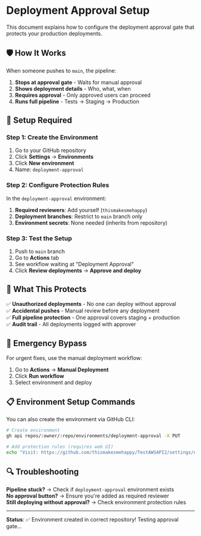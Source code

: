 # Deployment Approval Setup

This document explains how to configure the deployment approval gate that protects your production deployments.

## 🛡️ How It Works

When someone pushes to `main`, the pipeline:
1. **Stops at approval gate** - Waits for manual approval
2. **Shows deployment details** - Who, what, when
3. **Requires approval** - Only approved users can proceed
4. **Runs full pipeline** - Tests → Staging → Production

## 🔧 Setup Required

### Step 1: Create the Environment
1. Go to your GitHub repository
2. Click **Settings** → **Environments**
3. Click **New environment**
4. Name: `deployment-approval`

### Step 2: Configure Protection Rules
In the `deployment-approval` environment:

1. **Required reviewers**: Add yourself (`thismakesmehappy`)
2. **Deployment branches**: Restrict to `main` branch only
3. **Environment secrets**: None needed (inherits from repository)

### Step 3: Test the Setup
1. Push to `main` branch
2. Go to **Actions** tab
3. See workflow waiting at "Deployment Approval"
4. Click **Review deployments** → **Approve and deploy**

## 🎯 What This Protects

✅ **Unauthorized deployments** - No one can deploy without approval  
✅ **Accidental pushes** - Manual review before any deployment  
✅ **Full pipeline protection** - One approval covers staging + production  
✅ **Audit trail** - All deployments logged with approver  

## 🚨 Emergency Bypass

For urgent fixes, use the manual deployment workflow:
1. Go to **Actions** → **Manual Deployment**
2. Click **Run workflow**
3. Select environment and deploy

## 📋 Environment Setup Commands

You can also create the environment via GitHub CLI:

```bash
# Create environment
gh api repos/:owner/:repo/environments/deployment-approval -X PUT

# Add protection rules (requires web UI)
echo "Visit: https://github.com/thismakesmehappy/TestAWSAPI2/settings/environments"
```

## 🔍 Troubleshooting

**Pipeline stuck?** → Check if `deployment-approval` environment exists  
**No approval button?** → Ensure you're added as required reviewer  
**Still deploying without approval?** → Check environment protection rules  

---

**Status**: ✅ Environment created in correct repository! Testing approval gate...